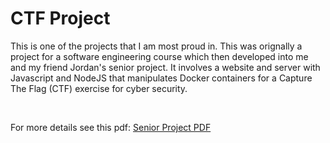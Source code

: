 # CTF Project
This is one of the projects that I am most proud in. This was orignally a project for a software engineering course which then developed into me and my friend Jordan's senior project. It involves a website and server with Javascript and NodeJS that manipulates Docker containers for a Capture The Flag (CTF) exercise for cyber security.

<br>

For more details see this pdf:
[Senior Project PDF](/Senior_Project_Proposal.pdf)